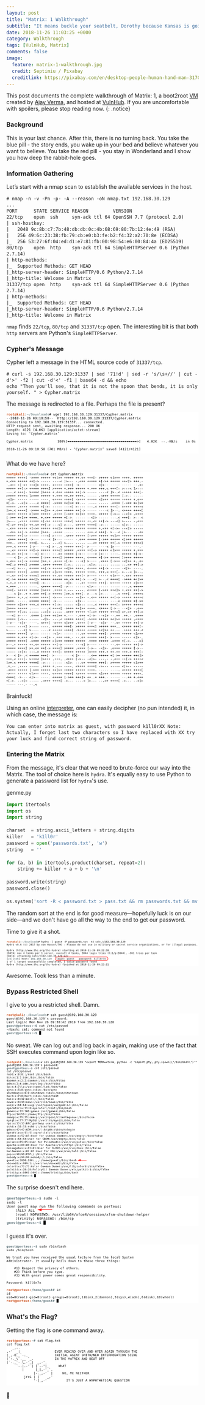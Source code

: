 ```yaml
---
layout: post
title: "Matrix: 1 Walkthrough"
subtitle: "It means buckle your seatbelt, Dorothy because Kansas is going bye bye."
date: 2018-11-26 11:03:25 +0000
category: Walkthrough
tags: [VulnHub, Matrix]
comments: false
image:
  feature: matrix-1-walkthrough.jpg
  credit: Septimiu / Pixabay
  creditlink: https://pixabay.com/en/desktop-people-human-hand-man-3170198/
---
```


This post documents the complete walkthrough of Matrix: 1, a boot2root [VM][1] created by [Ajay Verma][2], and hosted at [VulnHub][3]. If you are uncomfortable with spoilers, please stop reading now.
{: .notice}

<!--more-->

### Background

This is your last chance. After this, there is no turning back. You take the blue pill - the story ends, you wake up in your bed and believe whatever you want to believe. You take the red pill - you stay in Wonderland and I show you how deep the rabbit-hole goes.

### Information Gathering

Let’s start with a nmap scan to establish the available services in the host.

```
# nmap -n -v -Pn -p- -A --reason -oN nmap.txt 192.168.30.129
...
PORT      STATE SERVICE REASON         VERSION
22/tcp    open  ssh     syn-ack ttl 64 OpenSSH 7.7 (protocol 2.0)
| ssh-hostkey:
|   2048 9c:8b:c7:7b:48:db:db:0c:4b:68:69:80:7b:12:4e:49 (RSA)
|   256 49:6c:23:38:fb:79:cb:e0:b3:fe:b2:f4:32:a2:70:8e (ECDSA)
|_  256 53:27:6f:04:ed:d1:e7:81:fb:00:98:54:e6:00:84:4a (ED25519)
80/tcp    open  http    syn-ack ttl 64 SimpleHTTPServer 0.6 (Python 2.7.14)
| http-methods:
|_  Supported Methods: GET HEAD
|_http-server-header: SimpleHTTP/0.6 Python/2.7.14
|_http-title: Welcome in Matrix
31337/tcp open  http    syn-ack ttl 64 SimpleHTTPServer 0.6 (Python 2.7.14)
| http-methods:
|_  Supported Methods: GET HEAD
|_http-server-header: SimpleHTTP/0.6 Python/2.7.14
|_http-title: Welcome in Matrix
```

`nmap` finds `22/tcp`, `80/tcp` and `31337/tcp` open. The interesting bit is that both `http` servers are Python's `SimpleHTTPServer`.

### Cypher's Message

Cypher left a message in the HTML source code of `31337/tcp`.

```
# curl -s 192.168.30.129:31337 | sed '71!d' | sed -r 's/\s+//' | cut -d'>' -f2 | cut -d'<' -f1 | base64 -d && echo
echo "Then you'll see, that it is not the spoon that bends, it is only yourself. " > Cypher.matrix
```

The message is redirected to a file. Perhaps the file is present?

![096cd22e.png](/assets/images/posts/matrix-1-walkthrough/096cd22e.png)

What do we have here?

![e95088f2.png](/assets/images/posts/matrix-1-walkthrough/e95088f2.png)

Brainfuck!

Using an online [interpreter](https://copy.sh/brainfuck/), one can easily decipher (no pun intended) it, in which case, the message is:

```
You can enter into matrix as guest, with password k1ll0rXX Note: Actually, I forget last two characters so I have replaced with XX try your luck and find correct string of password.
```

### Entering the Matrix

From the message, it's clear that we need to brute-force our way into the Matrix. The tool of choice here is `hydra`. It's equally easy to use Python to generate a password list for `hydra`'s use.

<div class="filename"><span>genme.py</span></div>

```py
import itertools
import os
import string

charset  = string.ascii_letters + string.digits
killer   = 'k1ll0r'
password = open('passwords.txt', 'w')
string   = ''

for (a, b) in itertools.product(charset, repeat=2):
    string += killer + a + b + '\n'

password.write(string)
password.close()

os.system('sort -R < password.txt > pass.txt && rm passwords.txt && mv pass.txt passwords.txt')
```

The random sort at the end is for good measure—hopefully luck is on our side—and we don't have go all the way to the end to get our password.

Time to give it a shot.

![f279c0e2.png](/assets/images/posts/matrix-1-walkthrough/f279c0e2.png)

Awesome. Took less than a minute.

### Bypass Restricted Shell

I give to you a restricted shell. Damn.

![6119306b.png](/assets/images/posts/matrix-1-walkthrough/6119306b.png)

No sweat. We can log out and log back in again, making use of the fact that SSH executes command upon login like so.

![e2ad406e.png](/assets/images/posts/matrix-1-walkthrough/e2ad406e.png)

The surprise doesn't end here.

![ca82e1bf.png](/assets/images/posts/matrix-1-walkthrough/ca82e1bf.png)

I guess it's over.

![9ccb4955.png](/assets/images/posts/matrix-1-walkthrough/9ccb4955.png)

### What's the Flag?

Getting the flag is one command away.

![18312981.png](/assets/images/posts/matrix-1-walkthrough/18312981.png)

:dancer:

[1]: https://www.vulnhub.com/entry/matrix-1,259/
[2]: https://twitter.com/@unknowndevice64
[3]: https://www.vulnhub.com/
